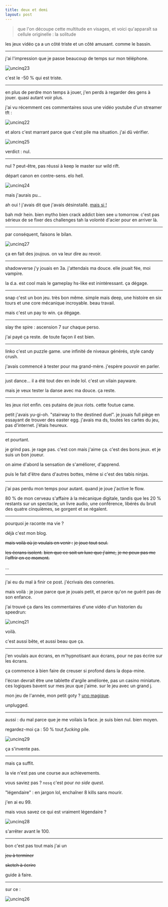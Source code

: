 ```yaml
---
title: deux et demi
layout: post
---
```


> que l'on découpe cette multitude en visages, et voici qu'apparaît sa cellule originelle : la solitude

les jeux vidéo ça a un côté triste et un côté amusant. 
comme le bassin.

---

j'ai l'impression que je passe beaucoup de temps sur mon téléphone.

![uncinq23](/img/uncinq/uncinq23.png)

c'est le -50 % qui est triste.

---

en plus de perdre mon temps à jouer, j'en perds à regarder des gens à jouer.
quasi autant voir plus.

j'ai vu récemment ces commentaires sous une vidéo youtube d'un streamer tft :

![uncinq22](/img/uncinq/uncinq22.png)

et alors c'est marrant parce que c'est pile ma situation.
j'ai dû vérifier.

![uncinq25](/img/uncinq/uncinq25.png)

verdict : nul.

---

nul ? peut-être, pas réussi à keep le master sur wild rift.

départ canon en contre-sens. elo hell. 

![uncinq24](/img/uncinq/uncinq24.png)

mais j'aurais pu...

ah oui ! j'avais dit que j'avais désinstallé. [mais si !](https://le.guide/2023/06/18/un_sur_cinq_trois.html)

bah mdr hein. bien mytho bien crack addict bien see u tomorrow.
c'est pas sérieux de se fixer des challenges tah la volonté d'acier pour en arriver là.

---

par conséquent, faisons le bilan.

![uncinq27](/img/uncinq/uncinq27.png)

ça en fait des joujous. on va leur dire au revoir.

---

shadowverse j'y jouais en 3a. 
j'attendais ma douce. 
elle jouait fée, moi vampire. 

la d.a. est cool mais le gameplay hs-like est inintéressant.
ça dégage.

---

snap c'est un bon jeu. très bon même.
simple mais deep, une histoire en six tours
et une core mécanique incroyable.
beau travail.

mais c'est un pay to win.
ça dégage.

---

slay the spire :
ascension 7 sur chaque perso.

j'ai payé ça reste.
de toute façon il est bien.

---

linko c'est un puzzle game.
une infinité de niveaux générés, style candy crush.

j'avais commencé à tester pour ma grand-mère.
j'espère pouvoir en parler.

---

just dance...
il a été tout dev en inde lol.
c'est un vilain payware.

mais je veux tester la danse avec ma douce.
ça reste.

---

les jeux riot enfin.
ces putains de jeux riots.
cette foutue came.

petit j'avais yu-gi-oh.
"stairway to the destined duel".
je jouais full piège en essayant de trouver des easter egg. 
j'avais ma ds, toutes les cartes du jeu, pas d'internet. 
j'étais heureux.

---

et pourtant.

je grind pas. 
je rage pas.
c'est con mais j'aime ça.
c'est des bons jeux.
et je suis un bon joueur.

on aime d'abord la sensation de s'améliorer, d'apprend.

puis le fait d'être dans d'autres bottes,
même si c'est des tabis ninjas.

---

j'ai pas perdu mon temps pour autant. quand je joue j'active le flow.

80 % de mon cerveau s'affaire à la mécanique digitale,
tandis que les 20 % restants
sur un spectacle,
un livre audio,
une conférence,
libérés du bruit des quatre cinquièmes,
se gorgent et se régalent.

---

pourquoi je raconte ma vie ?

déjà c'est mon blog.

~~mais voilà où je voulais en venir :~~
~~je joue tout seul.~~

~~les écrans isolent.~~
~~bien que ce soit un luxe que j'aime,~~
~~je ne peux pas me l'offrir en ce moment.~~

...

---

j'ai eu du mal à finir ce post. 
j'écrivais des conneries. 

mais voilà :
je joue parce que je jouais petit, 
et parce qu'on ne guérit pas de son enfance.

j'ai trouvé ça
dans les commentaires d'une vidéo d'un historien du speedrun:

![uncinq21](/img/uncinq/uncinq21.png)

voilà.

c'est aussi bête,
et aussi beau que ça.

---

j'en voulais aux écrans,
en m'hypnotisant aux écrans,
pour ne pas écrire sur les écrans.

ça commence à bien faire
de creuser si profond dans
la dopa-mine.

l'écran devrait être une tablette d'argile améliorée,
pas un casino miniature.
ces logiques bavent sur mes jeux que j'aime.
sur le jeu avec un grand j.

mon jeu de l'année, mon petit goty ?
[uno magique](https://le.guide/autre/jeux/uno_magique.html).

unplugged.
    
---

aussi :
du mal parce que je me voilais la face.
je suis bien nul. bien moyen.

regardez-moi ça : 50 % tout *fucking* pile.

![uncinq29](/img/uncinq/uncinq29.png)

ça s'invente pas.

---

mais ça suffit.

la vie n'est pas une course aux achievements.

vous saviez pas ?
`nosq` c'est pour *no side quest*.

"légendaire" : en jargon lol, enchaîner 8 kills sans mourir.

j'en ai eu 99. 

mais vous savez ce qui est vraiment légendaire ?

![uncinq28](/img/uncinq/uncinq28.png)

s'arrêter avant le 100.

---

bon c'est pas tout
mais j'ai un 

~~jeu à terminer~~ 

~~sketch à écrire~~ 

guide à faire.

---

sur ce :

![uncinq26](/img/uncinq/uncinq26.jpeg)
